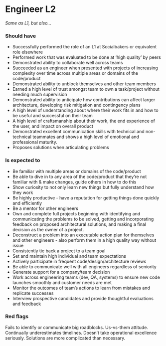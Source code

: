 Engineer L2
===============

*Same as L1, but also...*

### Should have

* Successfully performed the role of an L1 at Socialbakers or equivalent role elsewhere
* Performed work that was evaluated to be done at ‘high quality’ by peers
* Demonstrated ability to collaborate well across teams
* Succeeded as an engineer when presented with projects of increasing complexity over time across multiple areas or domains of the code/product
* Demonstrated ability to unblock themselves and other team members
* Earned a high level of trust amongst team to own a task/project without needing much supervision
* Demonstrated ability to anticipate how contributions can affect larger architecture, developing risk mitigation and contingency plans
* A high level of understanding about where their work fits in and how to be useful and successful on their team
* A high level of craftsmanship about their work, the end experience of the user, and impact on overall product
* Demonstrated excellent communication skills with technical and non-technical teammates and shows a high level of emotional and professional maturity.
* Proposes solutions when articulating problems

### Is expected to

* Be familiar  with multiple areas or domains of the code/product
* Be able to dive in to any area of the code/product that they’re not familiar with & make changes, guide others in how to do this
* Show curiosity to not only learn new things but fully understand how they work
* Be highly productive - have a reputation for getting things done quickly and efficiently
* Be a mentor for other engineers
* Own and complete full projects beginning with identifying and communicating the problems to be solved, getting and incorporating feedback on proposed architectural solutions, and making a final decision as the owner of a project.
* Deconstruct a problem into an executable action plan for themselves and other engineers - also perform them in a high quality way without issue
* Consistently tie back a project to a team goal
* Set and maintain high individual and team expectations
* Actively participate in frequent code/design/architecture reviews
* Be able to communicate well with all engineers regardless of seniority
* Generate support for a company/team decision
* Work across engineering teams (dev, QA, systems) to ensure new code launches smoothly and customer needs are met
* Monitor the outcomes of team’s actions to learn from mistakes and replicate successes
* Interview prospective candidates and provide thoughtful evaluations and feedback

### Red flags
 Fails to identify or communicate big roadblocks. Us-vs-them attitude. Continually underestimates timelines. Doesn’t take operational excellence seriously. Solutions are more complicated than necessary.
